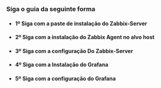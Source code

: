 ### Siga o guia da seguinte forma

- #### 1º Siga com a paste de instalação do Zabbix-Server
- #### 2º Siga com a instalação do Zabbix Agent no alvo host
- #### 3º Siga com a configuração Do Zabbix-Server
- #### 4º Siga com a Instalação do Grafana
- #### 5º Siga com a configuração do Grafana
